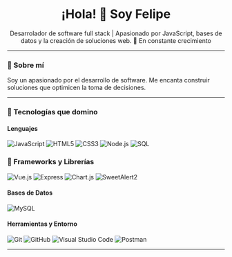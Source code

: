 <h1 align="center">¡Hola! 👋 Soy Felipe</h1>
<p align="center">Desarrolador de software full stack | Apasionado por JavaScript, bases de datos y la creación de soluciones web. 🚀 En constante crecimiento<p>

---

### 🧠 Sobre mí

Soy un apasionado por el desarrollo de software.  Me encanta construir soluciones que optimicen la toma de decisiones.

---

### 🚀 Tecnologías que domino

#### Lenguajes
![JavaScript](https://img.shields.io/badge/-JavaScript-black?style=flat-square&logo=javascript)
![HTML5](https://img.shields.io/badge/-HTML5-E34F26?style=flat-square&logo=html5&logoColor=white)
![CSS3](https://img.shields.io/badge/-CSS3-1572B6?style=flat-square&logo=css3)
![Node.js](https://img.shields.io/badge/-Node.js-339933?style=flat-square&logo=node.js)
![SQL](https://img.shields.io/badge/-SQL-4479A1?style=flat-square&logo=mysql)

### 🔧 Frameworks y Librerías

![Vue.js](https://img.shields.io/badge/-Vue.js-42b883?style=flat-square&logo=vue.js&logoColor=white)
![Express](https://img.shields.io/badge/-Express.js-000000?style=flat-square&logo=express)
![Chart.js](https://img.shields.io/badge/-Chart.js-F5788D?style=flat-square&logo=chartdotjs)
![SweetAlert2](https://img.shields.io/badge/-SweetAlert2-FF4154?style=flat-square&logo=javascript)



#### Bases de Datos
![MySQL](https://img.shields.io/badge/-MySQL-00758F?style=flat-square&logo=mysql)


#### Herramientas y Entorno
![Git](https://img.shields.io/badge/-Git-F05032?style=flat-square&logo=git)
![GitHub](https://img.shields.io/badge/-GitHub-181717?style=flat-square&logo=github)
![Visual Studio Code](https://img.shields.io/badge/-VSCode-007ACC?style=flat-square&logo=visual-studio-code)
![Postman](https://img.shields.io/badge/-Postman-FF6C37?style=flat-square&logo=postman)

---
<!--
**FelipeTorralba/FelipeTorralba** is a ✨ _special_ ✨ repository because its `README.md` (this file) appears on your GitHub profile.

Here are some ideas to get you started:

- 🔭 I’m currently working on ...
- 🌱 I’m currently learning ...
- 👯 I’m looking to collaborate on ...
- 🤔 I’m looking for help with ...
- 💬 Ask me about ...
- 📫 How to reach me: ...
- 😄 Pronouns: ...
- ⚡ Fun fact: ...
-->
